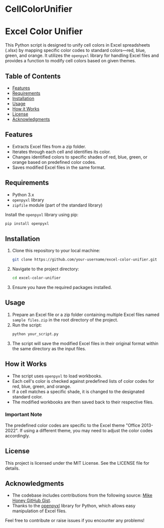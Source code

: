 # CellColorUnifier
# Excel Color Unifier

This Python script is designed to unify cell colors in Excel spreadsheets (.xlsx) by mapping specific color codes to standard colors—red, blue, green, and orange. It utilizes the `openpyxl` library for handling Excel files and provides a function to modify cell colors based on given themes.

## Table of Contents

- [Features](#features)
- [Requirements](#requirements)
- [Installation](#installation)
- [Usage](#usage)
- [How it Works](#how-it-works)
- [License](#license)
- [Acknowledgments](#acknowledgments)

## Features

- Extracts Excel files from a zip folder.
- Iterates through each cell and identifies its color.
- Changes identified colors to specific shades of red, blue, green, or orange based on predefined color codes.
- Saves modified Excel files in the same format.

## Requirements

- Python 3.x
- `openpyxl` library
- `zipfile` module (part of the standard library)

Install the `openpyxl` library using pip:

```bash
pip install openpyxl
```

## Installation

1. Clone this repository to your local machine:
   ```bash
   git clone https://github.com/your-username/excel-color-unifier.git
   ```

2. Navigate to the project directory:
   ```bash
   cd excel-color-unifier
   ```

3. Ensure you have the required packages installed.

## Usage

1. Prepare an Excel file or a zip folder containing multiple Excel files named `sample files.zip` in the root directory of the project.
2. Run the script:
   ```bash
   python your_script.py
   ```
3. The script will save the modified Excel files in their original format within the same directory as the input files.

## How it Works

- The script uses `openpyxl` to load workbooks.
- Each cell's color is checked against predefined lists of color codes for red, blue, green, and orange.
- If a cell matches a specific shade, it is changed to the designated standard color.
- The modified workbooks are then saved back to their respective files.

### Important Note

The predefined color codes are specific to the Excel theme "Office 2013-2022". If using a different theme, you may need to adjust the color codes accordingly.

## License

This project is licensed under the MIT License. See the LICENSE file for details.

## Acknowledgments

- The codebase includes contributions from the following source: [Mike Honey GitHub Gist](https://gist.github.com/Mike-Honey/b36e651e9a7f1d2e1d60ce1c63b9b633).
- Thanks to the [openpyxl](https://openpyxl.readthedocs.io/en/stable/) library for Python, which allows easy manipulation of Excel files. 

Feel free to contribute or raise issues if you encounter any problems!
